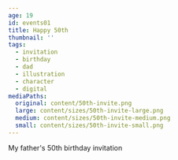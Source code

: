 ```yaml
---
age: 19
id: events01
title: Happy 50th
thumbnail: ''
tags:
  - invitation
  - birthday
  - dad
  - illustration
  - character
  - digital
mediaPaths:
  original: content/50th-invite.png
  large: content/sizes/50th-invite-large.png
  medium: content/sizes/50th-invite-medium.png
  small: content/sizes/50th-invite-small.png
---
```

My father's 50th birthday invitation